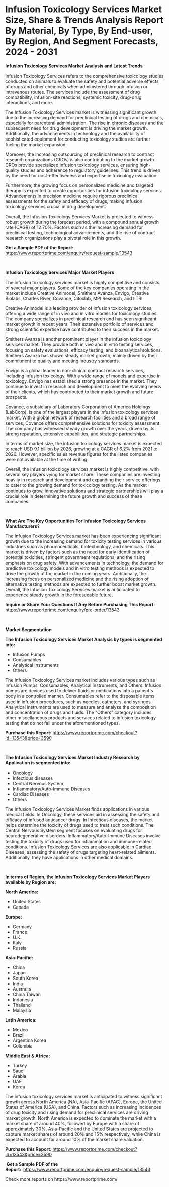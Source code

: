 <p><h1>Infusion Toxicology Services Market Size, Share & Trends Analysis Report By Material, By Type, By End-user, By Region, And Segment Forecasts, 2024 - 2031</h1></p><p><strong>Infusion Toxicology Services Market Analysis and Latest Trends</strong></p>
<p><p>Infusion Toxicology Services refers to the comprehensive toxicology studies conducted on animals to evaluate the safety and potential adverse effects of drugs and other chemicals when administered through infusion or intravenous routes. The services include the assessment of drug compatibility, infusion-site reactions, systemic toxicity, drug-drug interactions, and more.</p><p>The Infusion Toxicology Services market is witnessing significant growth due to the increasing demand for preclinical testing of drugs and chemicals, especially for parenteral administration. The rise in chronic diseases and the subsequent need for drug development is driving the market growth. Additionally, the advancements in technology and the availability of sophisticated equipment for conducting toxicology studies are further fueling the market expansion.</p><p>Moreover, the increasing outsourcing of preclinical research to contract research organizations (CROs) is also contributing to the market growth. CROs provide specialized infusion toxicology services, ensuring high-quality studies and adherence to regulatory guidelines. This trend is driven by the need for cost-effectiveness and expertise in toxicology evaluation.</p><p>Furthermore, the growing focus on personalized medicine and targeted therapy is expected to create opportunities for infusion toxicology services. Advancements in precision medicine require rigorous preclinical assessments for the safety and efficacy of drugs, making infusion toxicology services crucial in drug development.</p><p>Overall, the Infusion Toxicology Services Market is projected to witness robust growth during the forecast period, with a compound annual growth rate (CAGR) of 12.70%. Factors such as the increasing demand for preclinical testing, technological advancements, and the rise of contract research organizations play a pivotal role in this growth.</p></p>
<p><strong>Get a Sample PDF of the Report:&nbsp;</strong> <a href="https://www.reportprime.com/enquiry/request-sample/13543">https://www.reportprime.com/enquiry/request-sample/13543</a></p>
<p>&nbsp;</p>
<p><strong>Infusion Toxicology Services Major Market Players</strong></p>
<p><p>The infusion toxicology services market is highly competitive and consists of several major players. Some of the key companies operating in the market include Creative Animodel, Smithers Avanza, Envigo, Creative Biolabs, Charles River, Covance, Citoxlab, MPI Research, and IITRI.</p><p>Creative Animodel is a leading provider of infusion toxicology services, offering a wide range of in vivo and in vitro models for toxicology studies. The company specializes in preclinical research and has seen significant market growth in recent years. Their extensive portfolio of services and strong scientific expertise have contributed to their success in the market. </p><p>Smithers Avanza is another prominent player in the infusion toxicology services market. They provide both in vivo and in vitro testing services, focusing on safety evaluations, efficacy testing, and bioanalytical solutions. Smithers Avanza has shown steady market growth, mainly driven by their commitment to quality and meeting industry standards.</p><p>Envigo is a global leader in non-clinical contract research services, including infusion toxicology. With a wide range of models and expertise in toxicology, Envigo has established a strong presence in the market. They continue to invest in research and development to meet the evolving needs of their clients, which has contributed to their market growth and future prospects.</p><p>Covance, a subsidiary of Laboratory Corporation of America Holdings (LabCorp), is one of the largest players in the infusion toxicology services market. With a global network of research facilities and a broad range of services, Covance offers comprehensive solutions for toxicity assessment. The company has witnessed steady growth over the years, driven by its strong reputation, extensive capabilities, and strategic partnerships.</p><p>In terms of market size, the infusion toxicology services market is expected to reach USD 9.1 billion by 2026, growing at a CAGR of 6.2% from 2021 to 2026. However, specific sales revenue figures for the listed companies were not available at the time of writing.</p><p>Overall, the infusion toxicology services market is highly competitive, with several key players vying for market share. These companies are investing heavily in research and development and expanding their service offerings to cater to the growing demand for toxicology testing. As the market continues to grow, innovative solutions and strategic partnerships will play a crucial role in determining the future growth and success of these companies.</p></p>
<p>&nbsp;</p>
<p><strong>What Are The Key Opportunities For Infusion Toxicology Services Manufacturers?</strong></p>
<p><p>The Infusion Toxicology Services market has been experiencing significant growth due to the increasing demand for toxicity testing services in various industries such as pharmaceuticals, biotechnology, and chemicals. This market is driven by factors such as the need for early identification of potential toxicities, stringent government regulations, and the rising emphasis on drug safety. With advancements in technology, the demand for predictive toxicology models and in vitro testing methods is expected to drive the growth of the market in the coming years. Additionally, the increasing focus on personalized medicine and the rising adoption of alternative testing methods are expected to further boost market growth. Overall, the Infusion Toxicology Services market is anticipated to experience steady growth in the foreseeable future.</p></p>
<p><strong>Inquire or Share Your Questions If Any Before Purchasing This Report:</strong> <a href="https://www.reportprime.com/enquiry/pre-order/13543">https://www.reportprime.com/enquiry/pre-order/13543</a></p>
<p>&nbsp;</p>
<p><strong>Market Segmentation</strong></p>
<p><strong>The Infusion Toxicology Services Market Analysis by types is segmented into:</strong></p>
<p><ul><li>Infusion Pumps</li><li>Consumables</li><li>Analytical Instruments</li><li>Others</li></ul></p>
<p><p>The Infusion Toxicology Services market includes various types such as Infusion Pumps, Consumables, Analytical Instruments, and Others. Infusion pumps are devices used to deliver fluids or medications into a patient's body in a controlled manner. Consumables refer to the disposable items used in infusion procedures, such as needles, catheters, and syringes. Analytical instruments are used to measure and analyze the composition and concentration of drugs and fluids. The "Others" category includes other miscellaneous products and services related to infusion toxicology testing that do not fall under the aforementioned types.</p></p>
<p><strong>Purchase this Report:&nbsp;</strong><a href="https://www.reportprime.com/checkout?id=13543&price=3590">https://www.reportprime.com/checkout?id=13543&price=3590</a></p>
<p>&nbsp;</p>
<p><strong>The Infusion Toxicology Services Market Industry Research by Application is segmented into:</strong></p>
<p><ul><li>Oncology</li><li>Infectious diseases</li><li>Central Nervous System</li><li>Inflammatory/Auto-Immune Diseases</li><li>Cardiac Diseases</li><li>Others</li></ul></p>
<p><p>The Infusion Toxicology Services Market finds applications in various medical fields. In Oncology, these services aid in assessing the safety and efficacy of infused anticancer drugs. In Infectious diseases, the market helps determine the toxicity of drugs used to treat such conditions. The Central Nervous System segment focuses on evaluating drugs for neurodegenerative disorders. Inflammatory/Auto-Immune Diseases involve testing the toxicity of drugs used for inflammation and immune-related conditions. Infusion Toxicology Services are also applicable in Cardiac Diseases, assessing the safety of drugs targeting heart-related ailments. Additionally, they have applications in other medical domains.</p></p>
<p>&nbsp;</p>
<p><strong>In terms of Region, the Infusion Toxicology Services Market Players available by Region are:</strong></p>
<p>
    <p> <strong> North America: </strong>
        <ul>
            <li>United States</li>
            <li>Canada</li>
        </ul>
        </p> 
    <p> <strong> Europe: </strong>
        <ul>
            <li>Germany</li>
            <li>France</li>
            <li>U.K.</li>
            <li>Italy</li>
            <li>Russia</li>
        </ul>
        </p> 
    <p> <strong> Asia-Pacific: </strong>
        <ul>
            <li>China</li>
            <li>Japan</li>
            <li>South Korea</li>
            <li>India</li>
            <li>Australia</li>
            <li>China Taiwan</li>
            <li>Indonesia</li>
            <li>Thailand</li>
            <li>Malaysia</li>
        </ul>
        </p> 
    <p> <strong> Latin America: </strong>
        <ul>
            <li>Mexico</li>
            <li>Brazil</li>
            <li>Argentina Korea</li>
            <li>Colombia</li>
        </ul>
        </p> 
    <p> <strong> Middle East & Africa: </strong>
        <ul>
            <li>Turkey</li>
            <li>Saudi</li>
            <li>Arabia</li>
            <li>UAE</li>
            <li>Korea</li>
        </ul>
    </p>
    </p>
<p><p>The infusion toxicology services market is anticipated to witness significant growth across North America (NA), Asia-Pacific (APAC), Europe, the United States of America (USA), and China. Factors such as increasing incidences of drug toxicity and rising demand for preclinical services are driving market growth. North America is expected to dominate the market with a market share of around 40%, followed by Europe with a share of approximately 30%. Asia-Pacific and the United States are projected to capture market shares of around 20% and 15% respectively, while China is expected to account for around 10% of the market share valuation.</p></p>
<p><strong>Purchase this Report: </strong><a href="https://www.reportprime.com/checkout?id=13543&price=3590">https://www.reportprime.com/checkout?id=13543&price=3590</a></p>
<p>&nbsp;<strong>Get a Sample PDF of the Report:&nbsp;&nbsp;</strong><a href="https://www.reportprime.com/enquiry/request-sample/13543">https://www.reportprime.com/enquiry/request-sample/13543</a></p>
<p><strong></strong></p>
<p>Check more reports on https://www.reportprime.com/</p>